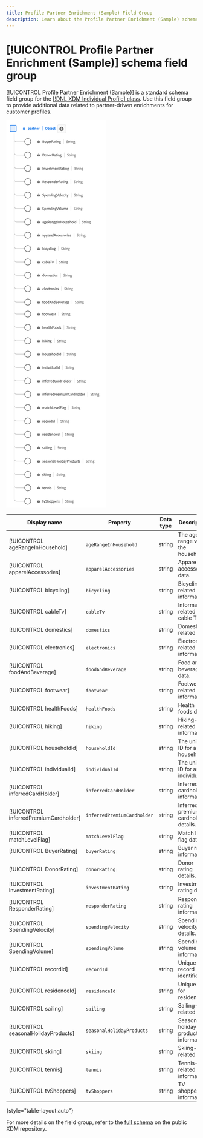 ```yaml
---
title: Profile Partner Enrichment (Sample) Field Group
description: Learn about the Profile Partner Enrichment (Sample) schema field group.
---
```


# [!UICONTROL Profile Partner Enrichment (Sample)] schema field group

[!UICONTROL Profile Partner Enrichment (Sample)] is a standard schema field group for the [[!DNL XDM Individual Profile] class](../../classes/individual-profile.md). Use this field group to provide additional data related to partner-driven enrichments for customer profiles.

![A diagram of the [!UICONTROL Profile Partner Enrichment (Sample)] field group.](../../images/field-groups/profile-partner-enrichment-sample.png)

| Display name                | Property               | Data type | Description                      |
|-----------------------------|------------------------|-----------|----------------------------------|
| [!UICONTROL ageRangeInHousehold]         | `ageRangeInHousehold` | string    | The age range within the household.   |
| [!UICONTROL apparelAccessories]          | `apparelAccessories`  | string    | Apparel and accessories data.    |
| [!UICONTROL bicycling]                   | `bicycling`           | string    | Bicycling-related information.   |
| [!UICONTROL cableTv]                     | `cableTv`             | string    | Information related to cable TV. |
| [!UICONTROL domestics]                   | `domestics`           | string    | Domestic-related data.           |
| [!UICONTROL electronics]                 | `electronics`         | string    | Electronics-related information. |
| [!UICONTROL foodAndBeverage]             | `foodAndBeverage`     | string    | Food and beverage data.          |
| [!UICONTROL footwear]                    | `footwear`            | string    | Footwear-related information.    |
| [!UICONTROL healthFoods]                 | `healthFoods`         | string    | Health foods data.               |
| [!UICONTROL hiking]                      | `hiking`              | string    | Hiking-related information.      |
| [!UICONTROL householdId]                 | `householdId`         | string    | The unique ID for a household.       |
| [!UICONTROL individualId]                | `individualId`        | string    | The unique ID for an individual.     |
| [!UICONTROL inferredCardHolder]          | `inferredCardHolder`  | string    | Inferred cardholder information. |
| [!UICONTROL inferredPremiumCardholder]   | `inferredPremiumCardholder` | string | Inferred premium cardholder details. |
| [!UICONTROL matchLevelFlag]              | `matchLevelFlag`      | string    | Match level flag data.           |
| [!UICONTROL BuyerRating]                 | `buyerRating`         | string    | Buyer rating information.        |
| [!UICONTROL DonorRating]                 | `donorRating`         | string    | Donor rating details.            |
| [!UICONTROL InvestmentRating]            | `investmentRating`    | string    | Investment rating data.          |
| [!UICONTROL ResponderRating]             | `responderRating`     | string    | Responder rating information.    |
| [!UICONTROL SpendingVelocity]            | `spendingVelocity`    | string    | Spending velocity details.       |
| [!UICONTROL SpendingVolume]              | `spendingVolume`      | string    | Spending volume information.     |
| [!UICONTROL recordId]                    | `recordId`            | string    | Unique record identifier.        |
| [!UICONTROL residenceId]                 | `residenceId`         | string    | Unique ID for residence.         |
| [!UICONTROL sailing]                     | `sailing`             | string    | Sailing-related data.            |
| [!UICONTROL seasonalHolidayProducts]     | `seasonalHolidayProducts` | string | Seasonal holiday product information. |
| [!UICONTROL skiing]                      | `skiing`              | string    | Skiing-related data.             |
| [!UICONTROL tennis]                      | `tennis`              | string    | Tennis-related information.      |
| [!UICONTROL tvShoppers]                  | `tvShoppers`          | string    | TV shoppers' information.        |

{style="table-layout:auto"}

For more details on the field group, refer to the [full schema](https://github.com/adobe/xdm/blob/master/components/fieldgroups/profile/partner-profile-enrichment/profile-partner-enrichment-sample.schema.json) on the public XDM repository.
